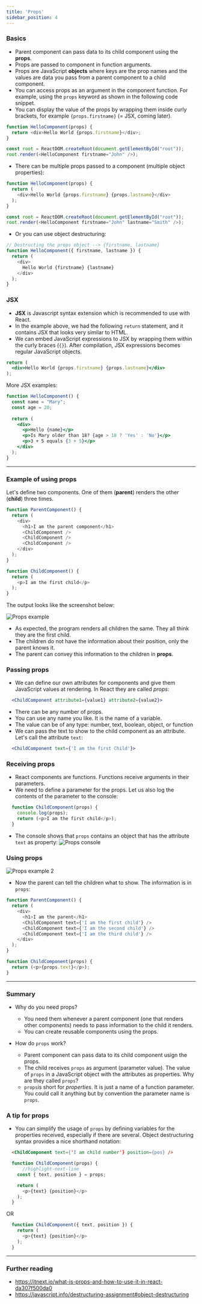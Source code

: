 ```yaml
---
title: 'Props'
sidebar_position: 4
---
```

### Basics
- Parent component can pass data to its child component using the **props**. 
- Props are passed to component in function arguments.
- Props are JavaScript **objects** where keys are the prop names and the values are data you pass from a parent component to a child component.
- You can access props as an argument in the component function. For example, using the `props` keyword as shown in the following code snippet.
- You can display the value of the props by wrapping them inside curly brackets, for example `{props.firstname}` (= JSX, coming later).

```js
function HelloComponent(props) {
  return <div>Hello World {props.firstname}</div>;
}

const root = ReactDOM.createRoot(document.getElementById("root"));
root.render(<HelloComponent firstname="John" />);
```
- There can be multiple props passed to a component (multiple object properties):
```js
function HelloComponent(props) {
  return (
    <div>Hello World {props.firstname} {props.lastname}</div>
  );
}

const root = ReactDOM.createRoot(document.getElementById("root"));
root.render(<HelloComponent firstname="John" lastname="Smith" />);
```
- Or you can use object destructuring:
```js
// Destructing the props object --> {firstname, lastname}
function HelloComponent({ firstname, lastname }) {
  return (
    <div>
      Hello World {firstname} {lastname}
    </div>
  );
}
```
### JSX
- **JSX** is Javascript syntax extension which is recommended to use with React.
- In the example above, we had the following `return` statement, and it contains JSX that looks very similar to HTML.
- We can embed JavaScript expressions to JSX by wrapping them within the curly braces (`{}`).
  After compilation, JSX expressions becomes regular JavaScript objects.

```jsx
return (
  <div>Hello World {props.firstname} {props.lastname}</div>
);
```
More JSX examples:
```jsx live
function HelloComponent() {
  const name = "Mary";
  const age = 20;
  
  return (
    <div>
      <p>Hello {name}</p>
      <p>Is Mary older than 18? {age > 18 ? 'Yes' : 'No'}</p>
      <p>3 + 5 equals {3 + 5}</p>
    </div>
  );
}
```
---

### Example of using props
Let's define two components. One of them (__parent__) renders the other (__child__) three times.
```js
function ParentComponent() {
  return (
    <div>
      <h1>I am the parent component</h1>
      <ChildComponent />
      <ChildComponent />
      <ChildComponent />
    </div>
  );
}

function ChildComponent() {
  return (
    <p>I am the first child</p>
  );
}
```
The output looks like the screenshot below:

![Props example](./img/props_example_1.png)

- As expected, the program renders all children the same. They all think they are the first child.
- The children do not have the information about their position, only the parent knows it.
- The parent can convey this information to the children in __props__. 

### Passing props
- We can define our own attributes for components and give them JavaScript values at rendering. In React they are called _props_:
```jsx
  <ChildComponent attribute1={value1} attribute2={value2}>
```
- There can be any number of props. 
- You can use any name you like. It is the name of a variable.
- The value can be of any type: number, text, boolean, object, or function
- We can pass the text to show to the child component as an attribute. Let's call the attribute `text`:
```jsx
  <ChildComponent text={'I am the first Child'}>
```
### Receiving props
- React components are functions. Functions receive arguments in their parameters. 
- We need to define a parameter for the props. Let us also log the contents of the parameter to the console:
```javascript
  function ChildComponent(props) {
    console.log(props);
    return (<p>I am the first child</p>);
  }
```
- The console shows that `props` contains an object that has the attribute `text` as property:
![Props console](./img/props_console.png)

### Using props
![Props example 2](./img/props_example_2.png)
- Now the parent can tell the children what to show. The information is in `props`: 
```javascript
function ParentComponent() {
  return (
    <div>
      <h1>I am the parent</h1>
      <ChildComponent text={'I am the first child'} />
      <ChildComponent text={'I am the second child'} />
      <ChildComponent text={'I am the third child'} />
    </div>
  );
}

function ChildComponent(props) {
  return (<p>{props.text}</p>);
}
```
---
### Summary
- Why do you need props?
  - You need them whenever a parent component (one that renders other components) needs to pass information to the child it renders.
  - You can create reusable components using the props.

- How do `props` work?
  - Parent component can pass data to its child component usign the props.
  - The child receives `props` as argument (parameter value). The value of `props` in a JavaScript object with the attributes as properties. 
  Why are they called `props`?
  - `props`is short for _properties_. It is just a name of a function parameter. You could call it anything but by convention the parameter name is `props`.

### A tip for props
- You can simplify the usage of `props` by defining variables for the properties received, especially if there are several. Object destructuring syntax provides a nice shorthand notation:
```html
  <ChildComponent text={'I am child number'} position={pos} />
```

```javascript
  function ChildComponent(props) {
      //highlight-next-line
    const { text, position } = props;

    return (
      <p>{text} {position}</p>
    );
  }
```
OR

```javascript
  function ChildComponent({ text, position }) {
    return (
      <p>{text} {position}</p>
    );
  }
```

---
### Further reading

- https://itnext.io/what-is-props-and-how-to-use-it-in-react-da307f500da0
- https://javascript.info/destructuring-assignment#object-destructuring


